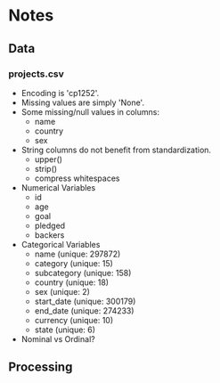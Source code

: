 # Notes

## Data

### projects.csv

- Encoding is 'cp1252'.
- Missing values are simply 'None'.
- Some missing/null values in columns:
  - name
  - country
  - sex
- String columns do not benefit from standardization.
  - upper()
  - strip()
  - compress whitespaces
- Numerical Variables
  - id
  - age
  - goal
  - pledged
  - backers
- Categorical Variables
  - name (unique: 297872)
  - category (unique: 15)
  - subcategory (unique: 158)
  - country (unique: 18)
  - sex (unique: 2)
  - start_date (unique: 300179)
  - end_date (unique: 274233)
  - currency (unique: 10)
  - state (unique: 6)
- Nominal vs Ordinal?

## Processing
